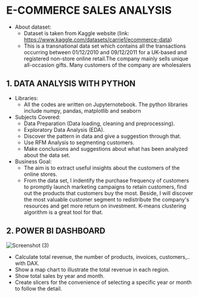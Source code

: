 # E-COMMERCE SALES ANALYSIS
* About dataset:
  - Dataset is taken from Kaggle website (link: https://www.kaggle.com/datasets/carrie1/ecommerce-data)
  - This is a transnational data set which contains all the transactions occurring between 01/12/2010 and 09/12/2011 for a UK-based and registered non-store online retail.The company mainly sells unique all-occasion gifts. Many customers of the company are wholesalers
## 1. DATA ANALYSIS WITH PYTHON
* Libraries:
  - All the codes are written on Jupyternotebook. The python libraries include numpy, pandas, matplotlib and seaborn
* Subjects Covered:
  - Data Preparation (Data loading, cleaning and preprocessing).
  - Exploratory Data Analysis (EDA).
  - Discover the pattern in data and give a suggestion through that.
  - Use RFM Analysis to segmenting customers.
  - Make conclusions and suggestions about what has been analyzed about the data set.
* Business Goal:
  - The aim is to extract useful insights about the customers of the online stores.
  - From the data set, I indentify the purchase frequency of customers to promptly launch marketing campaigns to retain customers, find out the products that customers buy the most. Beside, I will discover the most valuable customer segment to redistribute the company's resources and get more return on investment. K-means clustering algorithm is a great tool for that.
## 2. POWER BI DASHBOARD
![Screenshot (3)](https://github.com/minhducgon/DA-PROJECT/assets/121803855/1ed25594-a144-4011-81de-0e045c0cda49)

- Calculate total revenue, the number of products, invoices, customers,.. with DAX.
- Show a map chart to illustrate the total revenue in each region.
- Show total sales by year and month.
- Create slicers for the convenience of selecting a specific year or month to follow the detail.
